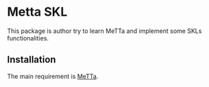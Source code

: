 # Metta SKL

This package is author try to learn MeTTa and implement some SKLs functionalities.

## Installation

The main requirement is [MeTTa](https://github.com/trueagi-io/hyperon-experimental/).
